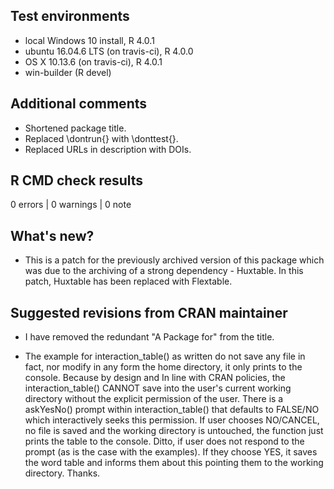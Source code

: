 ## Test environments
* local Windows 10 install, R 4.0.1
* ubuntu 16.04.6 LTS (on travis-ci), R 4.0.0
* OS X 10.13.6 (on travis-ci), R 4.0.1
* win-builder (R devel)

## Additional comments
* Shortened package title.
* Replaced \dontrun{} with \donttest{}. 
* Replaced URLs in description with DOIs. 

## R CMD check results

0 errors | 0 warnings | 0 note

## What's new?
* This is a patch for the previously archived version of this package which was due to the archiving of a strong dependency - Huxtable. In this patch, Huxtable has been replaced with Flextable.


## Suggested revisions from CRAN maintainer
* I have removed the redundant "A Package for" from the title.

* The example for interaction_table() as written do not save any file in fact, nor modify in any form the home directory, it only prints to the console. Because by design and In line with CRAN policies, the interaction_table() CANNOT save into the user's current working directory without the explicit permission of the user. There is a askYesNo() prompt within interaction_table()  that defaults to FALSE/NO which interactively seeks this permission. If user chooses NO/CANCEL, no file is saved and the working directory is untouched, the function just prints the table to the console. Ditto, if user does not respond to the prompt (as is the case with the examples). If they choose YES, it saves the word table and informs them about this pointing them to the working directory. Thanks.


